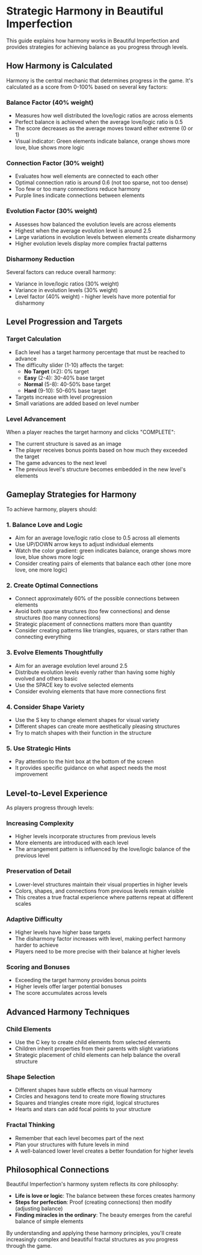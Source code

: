 # Strategic Harmony in Beautiful Imperfection

This guide explains how harmony works in Beautiful Imperfection and provides strategies for achieving balance as you progress through levels.

## How Harmony is Calculated

Harmony is the central mechanic that determines progress in the game. It's calculated as a score from 0-100% based on several key factors:

### Balance Factor (40% weight)
- Measures how well distributed the love/logic ratios are across elements
- Perfect balance is achieved when the average love/logic ratio is 0.5
- The score decreases as the average moves toward either extreme (0 or 1)
- Visual indicator: Green elements indicate balance, orange shows more love, blue shows more logic

### Connection Factor (30% weight)
- Evaluates how well elements are connected to each other
- Optimal connection ratio is around 0.6 (not too sparse, not too dense)
- Too few or too many connections reduce harmony
- Purple lines indicate connections between elements

### Evolution Factor (30% weight)
- Assesses how balanced the evolution levels are across elements
- Highest when the average evolution level is around 2.5
- Large variations in evolution levels between elements create disharmony
- Higher evolution levels display more complex fractal patterns

### Disharmony Reduction
Several factors can reduce overall harmony:
- Variance in love/logic ratios (30% weight)
- Variance in evolution levels (30% weight)
- Level factor (40% weight) - higher levels have more potential for disharmony

## Level Progression and Targets

### Target Calculation
- Each level has a target harmony percentage that must be reached to advance
- The difficulty slider (1-10) affects the target:
  - **No Target** (≤2): 0% target
  - **Easy** (2-4): 30-40% base target
  - **Normal** (5-8): 40-50% base target
  - **Hard** (9-10): 50-60% base target
- Targets increase with level progression
- Small variations are added based on level number

### Level Advancement
When a player reaches the target harmony and clicks "COMPLETE":
- The current structure is saved as an image
- The player receives bonus points based on how much they exceeded the target
- The game advances to the next level
- The previous level's structure becomes embedded in the new level's elements

## Gameplay Strategies for Harmony

To achieve harmony, players should:

### 1. Balance Love and Logic
- Aim for an average love/logic ratio close to 0.5 across all elements
- Use UP/DOWN arrow keys to adjust individual elements
- Watch the color gradient: green indicates balance, orange shows more love, blue shows more logic
- Consider creating pairs of elements that balance each other (one more love, one more logic)

### 2. Create Optimal Connections
- Connect approximately 60% of the possible connections between elements
- Avoid both sparse structures (too few connections) and dense structures (too many connections)
- Strategic placement of connections matters more than quantity
- Consider creating patterns like triangles, squares, or stars rather than connecting everything

### 3. Evolve Elements Thoughtfully
- Aim for an average evolution level around 2.5
- Distribute evolution levels evenly rather than having some highly evolved and others basic
- Use the SPACE key to evolve selected elements
- Consider evolving elements that have more connections first

### 4. Consider Shape Variety
- Use the S key to change element shapes for visual variety
- Different shapes can create more aesthetically pleasing structures
- Try to match shapes with their function in the structure

### 5. Use Strategic Hints
- Pay attention to the hint box at the bottom of the screen
- It provides specific guidance on what aspect needs the most improvement

## Level-to-Level Experience

As players progress through levels:

### Increasing Complexity
- Higher levels incorporate structures from previous levels
- More elements are introduced with each level
- The arrangement pattern is influenced by the love/logic balance of the previous level

### Preservation of Detail
- Lower-level structures maintain their visual properties in higher levels
- Colors, shapes, and connections from previous levels remain visible
- This creates a true fractal experience where patterns repeat at different scales

### Adaptive Difficulty
- Higher levels have higher base targets
- The disharmony factor increases with level, making perfect harmony harder to achieve
- Players need to be more precise with their balance at higher levels

### Scoring and Bonuses
- Exceeding the target harmony provides bonus points
- Higher levels offer larger potential bonuses
- The score accumulates across levels

## Advanced Harmony Techniques

### Child Elements
- Use the C key to create child elements from selected elements
- Children inherit properties from their parents with slight variations
- Strategic placement of child elements can help balance the overall structure

### Shape Selection
- Different shapes have subtle effects on visual harmony
- Circles and hexagons tend to create more flowing structures
- Squares and triangles create more rigid, logical structures
- Hearts and stars can add focal points to your structure

### Fractal Thinking
- Remember that each level becomes part of the next
- Plan your structures with future levels in mind
- A well-balanced lower level creates a better foundation for higher levels

## Philosophical Connections

Beautiful Imperfection's harmony system reflects its core philosophy:

- **Life is love or logic**: The balance between these forces creates harmony
- **Steps for perfection**: Proof (creating connections) then modify (adjusting balance)
- **Finding miracles in the ordinary**: The beauty emerges from the careful balance of simple elements

By understanding and applying these harmony principles, you'll create increasingly complex and beautiful fractal structures as you progress through the game.

